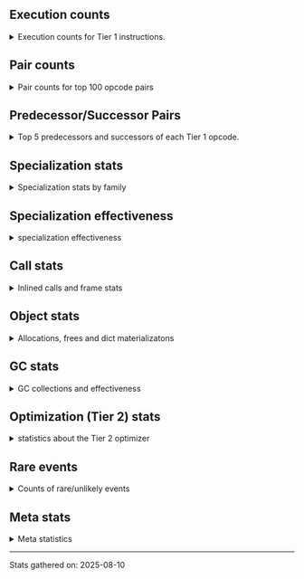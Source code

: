 ## Execution counts

<details>
<summary> Execution counts for Tier 1 instructions. </summary>


The "miss ratio" column shows the percentage of times the instruction
executed that it deoptimized. When this happens, the base unspecialized
instruction is not counted.

<table>
<thead>
<tr>
<th align="left">Name</th>
<th align="right">Base Count</th>
<th align="right">Head Count</th>
<th align="right">Change</th>
</tr>
</thead>
<tbody>
<tr>
<td align="left">LOAD_FAST_BORROW</td>
<td align="right">4,917,325,140</td>
<td align="right">4,917,325,140</td>
<td align="right">0.0%</td>
</tr>
<tr>
<td align="left">LOAD_ATTR_SLOT</td>
<td align="right">1,907,848,320</td>
<td align="right">1,907,848,320</td>
<td align="right">0.0%</td>
</tr>
<tr>
<td align="left">POP_JUMP_IF_FALSE</td>
<td align="right">1,149,241,740</td>
<td align="right">1,149,241,740</td>
<td align="right">0.0%</td>
</tr>
<tr>
<td align="left">LOAD_GLOBAL_BUILTIN</td>
<td align="right">1,037,034,240</td>
<td align="right">1,037,034,240</td>
<td align="right">0.0%</td>
</tr>
<tr>
<td align="left">RETURN_VALUE</td>
<td align="right">924,331,140</td>
<td align="right">924,331,140</td>
<td align="right">0.0%</td>
</tr>
<tr>
<td align="left">STORE_FAST</td>
<td align="right">907,213,500</td>
<td align="right">907,213,500</td>
<td align="right">0.0%</td>
</tr>
<tr>
<td align="left">RESUME_CHECK</td>
<td align="right">853,363,140</td>
<td align="right">853,363,140</td>
<td align="right">0.0%</td>
</tr>
<tr>
<td align="left">TO_BOOL_BOOL</td>
<td align="right">790,827,660</td>
<td align="right">790,827,660</td>
<td align="right">0.0%</td>
</tr>
<tr>
<td align="left">STORE_ATTR_SLOT</td>
<td align="right">657,457,200</td>
<td align="right">657,457,200</td>
<td align="right">0.0%</td>
</tr>
<tr>
<td align="left">LOAD_GLOBAL_MODULE</td>
<td align="right">618,672,780</td>
<td align="right">618,672,780</td>
<td align="right">0.0%</td>
</tr>
<tr>
<td align="left">LOAD_CONST</td>
<td align="right">548,894,520</td>
<td align="right">548,894,520</td>
<td align="right">0.0%</td>
</tr>
<tr>
<td align="left">LOAD_ATTR_INSTANCE_VALUE</td>
<td align="right">478,850,520</td>
<td align="right">478,850,520</td>
<td align="right">0.0%</td>
</tr>
<tr>
<td align="left">LOAD_SMALL_INT</td>
<td align="right">474,013,320</td>
<td align="right">474,013,320</td>
<td align="right">0.0%</td>
</tr>
<tr>
<td align="left">POP_JUMP_IF_TRUE</td>
<td align="right">467,042,460</td>
<td align="right">467,042,460</td>
<td align="right">0.0%</td>
</tr>
<tr>
<td align="left">LOAD_FAST_BORROW_LOAD_FAST_BORROW</td>
<td align="right">453,443,700</td>
<td align="right">453,443,700</td>
<td align="right">0.0%</td>
</tr>
<tr>
<td align="left">COMPARE_OP_INT</td>
<td align="right">448,053,540</td>
<td align="right">448,053,540</td>
<td align="right">0.0%</td>
</tr>
<tr>
<td align="left">CALL_PY_EXACT_ARGS</td>
<td align="right">335,413,200</td>
<td align="right">335,413,200</td>
<td align="right">0.0%</td>
</tr>
<tr>
<td align="left">INTERPRETER_EXIT</td>
<td align="right">323,659,200</td>
<td align="right">323,659,200</td>
<td align="right">0.0%</td>
</tr>
<tr>
<td align="left">CALL_ISINSTANCE</td>
<td align="right">322,411,920</td>
<td align="right">322,411,920</td>
<td align="right">0.0%</td>
</tr>
<tr>
<td align="left">BINARY_OP_SUBTRACT_INT</td>
<td align="right">312,285,420</td>
<td align="right">312,285,420</td>
<td align="right">0.0%</td>
</tr>
<tr>
<td align="left">BINARY_OP_ADD_INT</td>
<td align="right">285,024,960</td>
<td align="right">285,024,960</td>
<td align="right">0.0%</td>
</tr>
<tr>
<td align="left">COMPARE_OP_STR</td>
<td align="right">241,121,040</td>
<td align="right">241,121,040</td>
<td align="right">0.0%</td>
</tr>
<tr>
<td align="left">LOAD_ATTR_METHOD_NO_DICT</td>
<td align="right">240,192,120</td>
<td align="right">240,192,120</td>
<td align="right">0.0%</td>
</tr>
<tr>
<td align="left">COPY</td>
<td align="right">227,751,060</td>
<td align="right">227,751,060</td>
<td align="right">0.0%</td>
</tr>
<tr>
<td align="left">POP_TOP</td>
<td align="right">218,418,900</td>
<td align="right">218,418,900</td>
<td align="right">0.0%</td>
</tr>
<tr>
<td align="left">CALL_NON_PY_GENERAL</td>
<td align="right">193,485,300</td>
<td align="right">193,485,300</td>
<td align="right">0.0%</td>
</tr>
<tr>
<td align="left">TO_BOOL</td>
<td align="right">188,037,100</td>
<td align="right">188,037,100</td>
<td align="right">0.0%</td>
</tr>
<tr>
<td align="left">CALL_BUILTIN_CLASS</td>
<td align="right">171,772,620</td>
<td align="right">171,772,620</td>
<td align="right">0.0%</td>
</tr>
<tr>
<td align="left">CALL_LEN</td>
<td align="right">157,838,700</td>
<td align="right">157,838,700</td>
<td align="right">0.0%</td>
</tr>
<tr>
<td align="left">POP_JUMP_IF_NOT_NONE</td>
<td align="right">138,158,940</td>
<td align="right">138,158,940</td>
<td align="right">0.0%</td>
</tr>
<tr>
<td align="left">LOAD_ATTR_METHOD_WITH_VALUES</td>
<td align="right">127,131,420</td>
<td align="right">127,131,420</td>
<td align="right">0.0%</td>
</tr>
<tr>
<td align="left">EXTENDED_ARG</td>
<td align="right">105,224,040</td>
<td align="right">105,224,040</td>
<td align="right">0.0%</td>
</tr>
<tr>
<td align="left">NOP</td>
<td align="right">93,162,420</td>
<td align="right">93,162,420</td>
<td align="right">0.0%</td>
</tr>
<tr>
<td align="left">LOAD_ATTR_CLASS</td>
<td align="right">91,397,700</td>
<td align="right">91,397,700</td>
<td align="right">0.0%</td>
</tr>
<tr>
<td align="left">CALL_PY_GENERAL</td>
<td align="right">89,871,420</td>
<td align="right">89,871,420</td>
<td align="right">0.0%</td>
</tr>
<tr>
<td align="left">BINARY_OP</td>
<td align="right">86,010,260</td>
<td align="right">86,010,260</td>
<td align="right">0.0%</td>
</tr>
<tr>
<td align="left">PUSH_NULL</td>
<td align="right">83,565,780</td>
<td align="right">83,565,780</td>
<td align="right">0.0%</td>
</tr>
<tr>
<td align="left">EXIT_INIT_CHECK</td>
<td align="right">70,968,000</td>
<td align="right">70,968,000</td>
<td align="right">0.0%</td>
</tr>
<tr>
<td align="left">CALL_ALLOC_AND_ENTER_INIT</td>
<td align="right">70,968,000</td>
<td align="right">70,968,000</td>
<td align="right">0.0%</td>
</tr>
<tr>
<td align="left">CALL_METHOD_DESCRIPTOR_FAST</td>
<td align="right">67,103,460</td>
<td align="right">67,103,460</td>
<td align="right">0.0%</td>
</tr>
<tr>
<td align="left">CALL_STR_1</td>
<td align="right">66,313,260</td>
<td align="right">66,313,260</td>
<td align="right">0.0%</td>
</tr>
<tr>
<td align="left">TO_BOOL_INT</td>
<td align="right">64,576,320</td>
<td align="right">64,576,320</td>
<td align="right">0.0%</td>
</tr>
<tr>
<td align="left">BINARY_OP_ADD_UNICODE</td>
<td align="right">46,262,700</td>
<td align="right">46,262,700</td>
<td align="right">0.0%</td>
</tr>
<tr>
<td align="left">IS_OP</td>
<td align="right">43,174,140</td>
<td align="right">43,174,140</td>
<td align="right">0.0%</td>
</tr>
<tr>
<td align="left">CALL_BUILTIN_FAST_WITH_KEYWORDS</td>
<td align="right">42,082,620</td>
<td align="right">42,082,620</td>
<td align="right">0.0%</td>
</tr>
<tr>
<td align="left">LOAD_FAST</td>
<td align="right">36,386,220</td>
<td align="right">36,386,220</td>
<td align="right">0.0%</td>
</tr>
<tr>
<td align="left">BINARY_OP_SUBSCR_DICT</td>
<td align="right">35,824,320</td>
<td align="right">35,824,320</td>
<td align="right">0.0%</td>
</tr>
<tr>
<td align="left">JUMP_FORWARD</td>
<td align="right">33,586,020</td>
<td align="right">33,586,020</td>
<td align="right">0.0%</td>
</tr>
<tr>
<td align="left">CALL_KW_PY</td>
<td align="right">33,560,640</td>
<td align="right">33,560,640</td>
<td align="right">0.0%</td>
</tr>
<tr>
<td align="left">BUILD_LIST</td>
<td align="right">30,498,360</td>
<td align="right">30,498,360</td>
<td align="right">0.0%</td>
</tr>
<tr>
<td align="left">CONTAINS_OP</td>
<td align="right">28,687,300</td>
<td align="right">28,687,300</td>
<td align="right">0.0%</td>
</tr>
<tr>
<td align="left">SWAP</td>
<td align="right">27,799,800</td>
<td align="right">27,799,800</td>
<td align="right">0.0%</td>
</tr>
<tr>
<td align="left">BUILD_TUPLE</td>
<td align="right">27,747,000</td>
<td align="right">27,747,000</td>
<td align="right">0.0%</td>
</tr>
<tr>
<td align="left">STORE_FAST_STORE_FAST</td>
<td align="right">27,746,940</td>
<td align="right">27,746,940</td>
<td align="right">0.0%</td>
</tr>
<tr>
<td align="left">UNPACK_SEQUENCE_TWO_TUPLE</td>
<td align="right">27,746,940</td>
<td align="right">27,746,940</td>
<td align="right">0.0%</td>
</tr>
<tr>
<td align="left">BINARY_OP_MULTIPLY_INT</td>
<td align="right">27,587,520</td>
<td align="right">27,587,520</td>
<td align="right">0.0%</td>
</tr>
<tr>
<td align="left">COMPARE_OP</td>
<td align="right">26,871,600</td>
<td align="right">26,871,600</td>
<td align="right">0.0%</td>
</tr>
<tr>
<td align="left">LOAD_ATTR</td>
<td align="right">23,876,660</td>
<td align="right">23,876,660</td>
<td align="right">0.0%</td>
</tr>
<tr>
<td align="left">CALL_FUNCTION_EX</td>
<td align="right">23,870,520</td>
<td align="right">23,870,520</td>
<td align="right">0.0%</td>
</tr>
<tr>
<td align="left">CALL_INTRINSIC_1</td>
<td align="right">23,870,460</td>
<td align="right">23,870,460</td>
<td align="right">0.0%</td>
</tr>
<tr>
<td align="left">LIST_EXTEND</td>
<td align="right">23,870,460</td>
<td align="right">23,870,460</td>
<td align="right">0.0%</td>
</tr>
<tr>
<td align="left">STORE_SUBSCR_DICT</td>
<td align="right">23,870,400</td>
<td align="right">23,870,400</td>
<td align="right">0.0%</td>
</tr>
<tr>
<td align="left">BINARY_OP_EXTEND</td>
<td align="right">16,806,720</td>
<td align="right">16,806,720</td>
<td align="right">0.0%</td>
</tr>
<tr>
<td align="left">BINARY_SLICE</td>
<td align="right">14,768,640</td>
<td align="right">14,768,640</td>
<td align="right">0.0%</td>
</tr>
<tr>
<td align="left">TO_BOOL_NONE</td>
<td align="right">14,299,720</td>
<td align="right">14,299,720</td>
<td align="right">0.0%</td>
</tr>
<tr>
<td align="left">UNARY_NEGATIVE</td>
<td align="right">12,972,480</td>
<td align="right">12,972,480</td>
<td align="right">0.0%</td>
</tr>
<tr>
<td align="left">TO_BOOL_STR</td>
<td align="right">11,954,120</td>
<td align="right">11,954,120</td>
<td align="right">0.0%</td>
</tr>
<tr>
<td align="left">LOAD_ATTR_NONDESCRIPTOR_NO_DICT</td>
<td align="right">11,953,920</td>
<td align="right">11,953,920</td>
<td align="right">0.0%</td>
</tr>
<tr>
<td align="left">BINARY_OP_SUBSCR_LIST_INT</td>
<td align="right">11,427,840</td>
<td align="right">11,427,840</td>
<td align="right">0.0%</td>
</tr>
<tr>
<td align="left">BINARY_OP_SUBSCR_STR_INT</td>
<td align="right">4,808,640</td>
<td align="right">4,808,640</td>
<td align="right">0.0%</td>
</tr>
<tr>
<td align="left">JUMP_BACKWARD_NO_JIT</td>
<td align="right">4,803,180</td>
<td align="right"></td>
<td align="right"></td>
</tr>
<tr>
<td align="left">LOAD_ATTR_METHOD_LAZY_DICT</td>
<td align="right">4,802,940</td>
<td align="right">4,802,940</td>
<td align="right">0.0%</td>
</tr>
<tr>
<td align="left">FOR_ITER_RANGE</td>
<td align="right">4,801,980</td>
<td align="right">4,801,980</td>
<td align="right">0.0%</td>
</tr>
<tr>
<td align="left">CALL_BUILTIN_FAST</td>
<td align="right">4,800,060</td>
<td align="right">4,800,060</td>
<td align="right">0.0%</td>
</tr>
<tr>
<td align="left">CALL_KW_NON_PY</td>
<td align="right">4,800,060</td>
<td align="right">4,800,060</td>
<td align="right">0.0%</td>
</tr>
<tr>
<td align="left">CALL_BUILTIN_O</td>
<td align="right">4,800,000</td>
<td align="right">4,800,000</td>
<td align="right">0.0%</td>
</tr>
<tr>
<td align="left">UNPACK_SEQUENCE_TUPLE</td>
<td align="right">4,800,000</td>
<td align="right">4,800,000</td>
<td align="right">0.0%</td>
</tr>
<tr>
<td align="left">TO_BOOL_ALWAYS_TRUE</td>
<td align="right">87,580</td>
<td align="right">87,580</td>
<td align="right">0.0%</td>
</tr>
<tr>
<td align="left">POP_JUMP_IF_NONE</td>
<td align="right">3,540</td>
<td align="right">3,540</td>
<td align="right">0.0%</td>
</tr>
<tr>
<td align="left">CALL_METHOD_DESCRIPTOR_FAST_WITH_KEYWORDS</td>
<td align="right">3,180</td>
<td align="right">3,180</td>
<td align="right">0.0%</td>
</tr>
<tr>
<td align="left">POP_ITER</td>
<td align="right">1,320</td>
<td align="right">1,320</td>
<td align="right">0.0%</td>
</tr>
<tr>
<td align="left">FOR_ITER</td>
<td align="right">1,280</td>
<td align="right">1,280</td>
<td align="right">0.0%</td>
</tr>
<tr>
<td align="left">GET_ITER</td>
<td align="right">1,260</td>
<td align="right">1,260</td>
<td align="right">0.0%</td>
</tr>
<tr>
<td align="left">FOR_ITER_LIST</td>
<td align="right">1,200</td>
<td align="right">1,200</td>
<td align="right">0.0%</td>
</tr>
<tr>
<td align="left">CONTAINS_OP_DICT</td>
<td align="right">1,080</td>
<td align="right">1,080</td>
<td align="right">0.0%</td>
</tr>
<tr>
<td align="left">STORE_ATTR</td>
<td align="right">660</td>
<td align="right">660</td>
<td align="right">0.0%</td>
</tr>
<tr>
<td align="left">CALL</td>
<td align="right">500</td>
<td align="right">500</td>
<td align="right">0.0%</td>
</tr>
<tr>
<td align="left">LOAD_FAST_CHECK</td>
<td align="right">420</td>
<td align="right">420</td>
<td align="right">0.0%</td>
</tr>
<tr>
<td align="left">LOAD_GLOBAL</td>
<td align="right">380</td>
<td align="right">380</td>
<td align="right">0.0%</td>
</tr>
<tr>
<td align="left">LOAD_ATTR_MODULE</td>
<td align="right">360</td>
<td align="right">360</td>
<td align="right">0.0%</td>
</tr>
<tr>
<td align="left">LOAD_DEREF</td>
<td align="right">240</td>
<td align="right">240</td>
<td align="right">0.0%</td>
</tr>
<tr>
<td align="left">CALL_METHOD_DESCRIPTOR_NOARGS</td>
<td align="right">180</td>
<td align="right">180</td>
<td align="right">0.0%</td>
</tr>
<tr>
<td align="left">MAKE_CELL</td>
<td align="right">180</td>
<td align="right">180</td>
<td align="right">0.0%</td>
</tr>
<tr>
<td align="left">LOAD_SPECIAL</td>
<td align="right">120</td>
<td align="right">120</td>
<td align="right">0.0%</td>
</tr>
<tr>
<td align="left">MAKE_FUNCTION</td>
<td align="right">60</td>
<td align="right">60</td>
<td align="right">0.0%</td>
</tr>
<tr>
<td align="left">COPY_FREE_VARS</td>
<td align="right">60</td>
<td align="right">60</td>
<td align="right">0.0%</td>
</tr>
<tr>
<td align="left">LOAD_FAST_LOAD_FAST</td>
<td align="right">60</td>
<td align="right">60</td>
<td align="right">0.0%</td>
</tr>
<tr>
<td align="left">SET_FUNCTION_ATTRIBUTE</td>
<td align="right">60</td>
<td align="right">60</td>
<td align="right">0.0%</td>
</tr>
<tr>
<td align="left">STORE_DEREF</td>
<td align="right">60</td>
<td align="right">60</td>
<td align="right">0.0%</td>
</tr>
<tr>
<td align="left">BINARY_OP_SUBSCR_TUPLE_INT</td>
<td align="right">60</td>
<td align="right">60</td>
<td align="right">0.0%</td>
</tr>
<tr>
<td align="left">BINARY_OP_SUBTRACT_FLOAT</td>
<td align="right">60</td>
<td align="right">60</td>
<td align="right">0.0%</td>
</tr>
<tr>
<td align="left">CALL_METHOD_DESCRIPTOR_O</td>
<td align="right">60</td>
<td align="right">60</td>
<td align="right">0.0%</td>
</tr>
<tr>
<td align="left">CALL_KW</td>
<td align="right">20</td>
<td align="right">20</td>
<td align="right">0.0%</td>
</tr>
<tr>
<td align="left">UNPACK_SEQUENCE</td>
<td align="right">20</td>
<td align="right">20</td>
<td align="right">0.0%</td>
</tr>
<tr>
<td align="left">JUMP_BACKWARD_JIT</td>
<td align="right"></td>
<td align="right">4,803,180</td>
<td align="right"></td>
</tr>
</tbody>
</table>


</details>

## Pair counts

<details>
<summary> Pair counts for top 100 opcode pairs </summary>


Pairs of specialized operations that deoptimize and are then followed by
the corresponding unspecialized instruction are not counted as pairs.

Not included in comparative output.


</details>

## Predecessor/Successor Pairs

<details>
<summary> Top 5 predecessors and successors of each Tier 1 opcode. </summary>


This does not include the unspecialized instructions that occur after a
specialized instruction deoptimizes.

Not included in comparative output.


</details>

## Specialization stats

<details>
<summary> Specialization stats by family </summary>

### BINARY_OP

<details>
<summary> specialization stats for BINARY_OP family </summary>

<table>
<thead>
<tr>
<th align="left">Kind</th>
<th align="right">Base Count</th>
<th align="right">Base Ratio</th>
<th align="right">Head Count</th>
<th align="right">Head Ratio</th>
<th align="right">Change</th>
</tr>
</thead>
<tbody>
<tr>
<td align="left">
deferred
<details>
<summary>ⓘ</summary>

Lists the number of "deferred" (i.e. not specialized) instructions executed.
</details>
</td>
<td align="right">85,989,120</td>
<td align="right">10.3%</td>
<td align="right">85,989,120</td>
<td align="right">10.3%</td>
<td align="right">0.0%</td>
</tr>
<tr>
<td align="left">
hit
<details>
<summary>ⓘ</summary>

Specialized instructions that complete.
</details>
</td>
<td align="right">751,456,080</td>
<td align="right">89.7%</td>
<td align="right">751,456,080</td>
<td align="right">89.7%</td>
<td align="right">0.0%</td>
</tr>
</tbody>
</table>

<table>
<thead>
<tr>
<th align="left">Success</th>
<th align="right">Base Count</th>
<th align="right">Base Ratio</th>
<th align="right">Head Count</th>
<th align="right">Head Ratio</th>
<th align="right">Change</th>
</tr>
</thead>
<tbody>
<tr>
<td align="left">Success</td>
<td align="right">40</td>
<td align="right">0.2%</td>
<td align="right">40</td>
<td align="right">0.2%</td>
<td align="right">0.0%</td>
</tr>
<tr>
<td align="left">Failure</td>
<td align="right">21,100</td>
<td align="right">99.8%</td>
<td align="right">21,100</td>
<td align="right">99.8%</td>
<td align="right">0.0%</td>
</tr>
</tbody>
</table>

<table>
<thead>
<tr>
<th align="left">Failure kind</th>
<th align="right">Base Count</th>
<th align="right">Base Ratio</th>
<th align="right">Head Count</th>
<th align="right">Head Ratio</th>
<th align="right">Change</th>
</tr>
</thead>
<tbody>
<tr>
<td align="left">multiply different types</td>
<td align="right">7,800</td>
<td align="right">37.0%</td>
<td align="right">7,800</td>
<td align="right">37.0%</td>
<td align="right">0.0%</td>
</tr>
<tr>
<td align="left">power</td>
<td align="right">6,780</td>
<td align="right">32.1%</td>
<td align="right">6,780</td>
<td align="right">32.1%</td>
<td align="right">0.0%</td>
</tr>
<tr>
<td align="left">add other</td>
<td align="right">4,740</td>
<td align="right">22.5%</td>
<td align="right">4,740</td>
<td align="right">22.5%</td>
<td align="right">0.0%</td>
</tr>
<tr>
<td align="left">multiply other</td>
<td align="right">1,780</td>
<td align="right">8.4%</td>
<td align="right">1,780</td>
<td align="right">8.4%</td>
<td align="right">0.0%</td>
</tr>
</tbody>
</table>


</details>

### BINARY_SLICE

<details>
<summary> specialization stats for BINARY_SLICE family </summary>

<table>
<thead>
<tr>
<th align="left">Kind</th>
<th align="right">Base Count</th>
<th align="right">Base Ratio</th>
<th align="right">Head Count</th>
<th align="right">Head Ratio</th>
<th align="right">Change</th>
</tr>
</thead>
<tbody>
<tr>
<td align="left">
deferred
<details>
<summary>ⓘ</summary>

Lists the number of "deferred" (i.e. not specialized) instructions executed.
</details>
</td>
<td align="right">14,768,640</td>
<td align="right">100.0%</td>
<td align="right">14,768,640</td>
<td align="right">100.0%</td>
<td align="right">0.0%</td>
</tr>
</tbody>
</table>


</details>

### CALL

<details>
<summary> specialization stats for CALL family </summary>

<table>
<thead>
<tr>
<th align="left">Kind</th>
<th align="right">Base Count</th>
<th align="right">Base Ratio</th>
<th align="right">Head Count</th>
<th align="right">Head Ratio</th>
<th align="right">Change</th>
</tr>
</thead>
<tbody>
<tr>
<td align="left">
deferred
<details>
<summary>ⓘ</summary>

Lists the number of "deferred" (i.e. not specialized) instructions executed.
</details>
</td>
<td align="right">5,691,000</td>
<td align="right">0.5%</td>
<td align="right">5,691,000</td>
<td align="right">0.5%</td>
<td align="right">0.0%</td>
</tr>
<tr>
<td align="left">
hit
<details>
<summary>ⓘ</summary>

Specialized instructions that complete.
</details>
</td>
<td align="right">1,237,706,820</td>
<td align="right">99.5%</td>
<td align="right">1,237,706,820</td>
<td align="right">99.5%</td>
<td align="right">0.0%</td>
</tr>
<tr>
<td align="left">
miss
<details>
<summary>ⓘ</summary>

Specialized instructions that deopt.
</details>
</td>
<td align="right">5,800,440</td>
<td align="right">0.5%</td>
<td align="right">5,800,440</td>
<td align="right">0.5%</td>
<td align="right">0.0%</td>
</tr>
</tbody>
</table>

<table>
<thead>
<tr>
<th align="left">Success</th>
<th align="right">Base Count</th>
<th align="right">Base Ratio</th>
<th align="right">Head Count</th>
<th align="right">Head Ratio</th>
<th align="right">Change</th>
</tr>
</thead>
<tbody>
<tr>
<td align="left">Success</td>
<td align="right">109,940</td>
<td align="right">100.0%</td>
<td align="right">109,940</td>
<td align="right">100.0%</td>
<td align="right">0.0%</td>
</tr>
<tr>
<td align="left">Failure</td>
<td align="right">0</td>
<td align="right">0.0%</td>
<td align="right">0</td>
<td align="right">0.0%</td>
<td align="right"></td>
</tr>
</tbody>
</table>


</details>

### CALL_KW

<details>
<summary> specialization stats for CALL_KW family </summary>

<table>
<thead>
<tr>
<th align="left">Success</th>
<th align="right">Base Count</th>
<th align="right">Base Ratio</th>
<th align="right">Head Count</th>
<th align="right">Head Ratio</th>
<th align="right">Change</th>
</tr>
</thead>
<tbody>
<tr>
<td align="left">Success</td>
<td align="right">20</td>
<td align="right">100.0%</td>
<td align="right">20</td>
<td align="right">100.0%</td>
<td align="right">0.0%</td>
</tr>
<tr>
<td align="left">Failure</td>
<td align="right">0</td>
<td align="right">0.0%</td>
<td align="right">0</td>
<td align="right">0.0%</td>
<td align="right"></td>
</tr>
</tbody>
</table>


</details>

### COMPARE_OP

<details>
<summary> specialization stats for COMPARE_OP family </summary>

<table>
<thead>
<tr>
<th align="left">Kind</th>
<th align="right">Base Count</th>
<th align="right">Base Ratio</th>
<th align="right">Head Count</th>
<th align="right">Head Ratio</th>
<th align="right">Change</th>
</tr>
</thead>
<tbody>
<tr>
<td align="left">
deferred
<details>
<summary>ⓘ</summary>

Lists the number of "deferred" (i.e. not specialized) instructions executed.
</details>
</td>
<td align="right">26,864,940</td>
<td align="right">3.8%</td>
<td align="right">26,864,940</td>
<td align="right">3.8%</td>
<td align="right">0.0%</td>
</tr>
<tr>
<td align="left">
hit
<details>
<summary>ⓘ</summary>

Specialized instructions that complete.
</details>
</td>
<td align="right">689,174,220</td>
<td align="right">96.2%</td>
<td align="right">689,174,220</td>
<td align="right">96.2%</td>
<td align="right">0.0%</td>
</tr>
<tr>
<td align="left">
miss
<details>
<summary>ⓘ</summary>

Specialized instructions that deopt.
</details>
</td>
<td align="right">360</td>
<td align="right">0.0%</td>
<td align="right">360</td>
<td align="right">0.0%</td>
<td align="right">0.0%</td>
</tr>
</tbody>
</table>

<table>
<thead>
<tr>
<th align="left">Success</th>
<th align="right">Base Count</th>
<th align="right">Base Ratio</th>
<th align="right">Head Count</th>
<th align="right">Head Ratio</th>
<th align="right">Change</th>
</tr>
</thead>
<tbody>
<tr>
<td align="left">Success</td>
<td align="right">0</td>
<td align="right">0.0%</td>
<td align="right">0</td>
<td align="right">0.0%</td>
<td align="right"></td>
</tr>
<tr>
<td align="left">Failure</td>
<td align="right">6,660</td>
<td align="right">100.0%</td>
<td align="right">6,660</td>
<td align="right">100.0%</td>
<td align="right">0.0%</td>
</tr>
</tbody>
</table>

<table>
<thead>
<tr>
<th align="left">Failure kind</th>
<th align="right">Base Count</th>
<th align="right">Base Ratio</th>
<th align="right">Head Count</th>
<th align="right">Head Ratio</th>
<th align="right">Change</th>
</tr>
</thead>
<tbody>
<tr>
<td align="left">other</td>
<td align="right">2,920</td>
<td align="right">43.8%</td>
<td align="right">2,920</td>
<td align="right">43.8%</td>
<td align="right">0.0%</td>
</tr>
<tr>
<td align="left">string</td>
<td align="right">2,460</td>
<td align="right">36.9%</td>
<td align="right">2,460</td>
<td align="right">36.9%</td>
<td align="right">0.0%</td>
</tr>
<tr>
<td align="left">different types</td>
<td align="right">1,280</td>
<td align="right">19.2%</td>
<td align="right">1,280</td>
<td align="right">19.2%</td>
<td align="right">0.0%</td>
</tr>
</tbody>
</table>


</details>

### CONTAINS_OP

<details>
<summary> specialization stats for CONTAINS_OP family </summary>

<table>
<thead>
<tr>
<th align="left">Kind</th>
<th align="right">Base Count</th>
<th align="right">Base Ratio</th>
<th align="right">Head Count</th>
<th align="right">Head Ratio</th>
<th align="right">Change</th>
</tr>
</thead>
<tbody>
<tr>
<td align="left">
deferred
<details>
<summary>ⓘ</summary>

Lists the number of "deferred" (i.e. not specialized) instructions executed.
</details>
</td>
<td align="right">28,680,240</td>
<td align="right">100.0%</td>
<td align="right">28,680,240</td>
<td align="right">100.0%</td>
<td align="right">0.0%</td>
</tr>
<tr>
<td align="left">
hit
<details>
<summary>ⓘ</summary>

Specialized instructions that complete.
</details>
</td>
<td align="right">1,080</td>
<td align="right">0.0%</td>
<td align="right">1,080</td>
<td align="right">0.0%</td>
<td align="right">0.0%</td>
</tr>
</tbody>
</table>

<table>
<thead>
<tr>
<th align="left">Success</th>
<th align="right">Base Count</th>
<th align="right">Base Ratio</th>
<th align="right">Head Count</th>
<th align="right">Head Ratio</th>
<th align="right">Change</th>
</tr>
</thead>
<tbody>
<tr>
<td align="left">Success</td>
<td align="right">0</td>
<td align="right">0.0%</td>
<td align="right">0</td>
<td align="right">0.0%</td>
<td align="right"></td>
</tr>
<tr>
<td align="left">Failure</td>
<td align="right">7,060</td>
<td align="right">100.0%</td>
<td align="right">7,060</td>
<td align="right">100.0%</td>
<td align="right">0.0%</td>
</tr>
</tbody>
</table>

<table>
<thead>
<tr>
<th align="left">Failure kind</th>
<th align="right">Base Count</th>
<th align="right">Base Ratio</th>
<th align="right">Head Count</th>
<th align="right">Head Ratio</th>
<th align="right">Change</th>
</tr>
</thead>
<tbody>
<tr>
<td align="left">list</td>
<td align="right">5,840</td>
<td align="right">82.7%</td>
<td align="right">5,840</td>
<td align="right">82.7%</td>
<td align="right">0.0%</td>
</tr>
<tr>
<td align="left">str</td>
<td align="right">1,200</td>
<td align="right">17.0%</td>
<td align="right">1,200</td>
<td align="right">17.0%</td>
<td align="right">0.0%</td>
</tr>
<tr>
<td align="left">tuple</td>
<td align="right">20</td>
<td align="right">0.3%</td>
<td align="right">20</td>
<td align="right">0.3%</td>
<td align="right">0.0%</td>
</tr>
</tbody>
</table>


</details>

### FOR_ITER

<details>
<summary> specialization stats for FOR_ITER family </summary>

<table>
<thead>
<tr>
<th align="left">Kind</th>
<th align="right">Base Count</th>
<th align="right">Base Ratio</th>
<th align="right">Head Count</th>
<th align="right">Head Ratio</th>
<th align="right">Change</th>
</tr>
</thead>
<tbody>
<tr>
<td align="left">
deferred
<details>
<summary>ⓘ</summary>

Lists the number of "deferred" (i.e. not specialized) instructions executed.
</details>
</td>
<td align="right">1,260</td>
<td align="right">0.0%</td>
<td align="right">1,260</td>
<td align="right">0.0%</td>
<td align="right">0.0%</td>
</tr>
<tr>
<td align="left">
hit
<details>
<summary>ⓘ</summary>

Specialized instructions that complete.
</details>
</td>
<td align="right">4,803,180</td>
<td align="right">100.0%</td>
<td align="right">4,803,180</td>
<td align="right">100.0%</td>
<td align="right">0.0%</td>
</tr>
</tbody>
</table>

<table>
<thead>
<tr>
<th align="left">Success</th>
<th align="right">Base Count</th>
<th align="right">Base Ratio</th>
<th align="right">Head Count</th>
<th align="right">Head Ratio</th>
<th align="right">Change</th>
</tr>
</thead>
<tbody>
<tr>
<td align="left">Success</td>
<td align="right">0</td>
<td align="right">0.0%</td>
<td align="right">0</td>
<td align="right">0.0%</td>
<td align="right"></td>
</tr>
<tr>
<td align="left">Failure</td>
<td align="right">20</td>
<td align="right">100.0%</td>
<td align="right">20</td>
<td align="right">100.0%</td>
<td align="right">0.0%</td>
</tr>
</tbody>
</table>

<table>
<thead>
<tr>
<th align="left">Failure kind</th>
<th align="right">Base Count</th>
<th align="right">Base Ratio</th>
<th align="right">Head Count</th>
<th align="right">Head Ratio</th>
<th align="right">Change</th>
</tr>
</thead>
<tbody>
<tr>
<td align="left">dict keys</td>
<td align="right">20</td>
<td align="right">100.0%</td>
<td align="right">20</td>
<td align="right">100.0%</td>
<td align="right">0.0%</td>
</tr>
</tbody>
</table>


</details>

### GET_ITER

<details>
<summary> specialization stats for GET_ITER family </summary>

<table>
<thead>
<tr>
<th align="left">Failure kind</th>
<th align="right">Base Count</th>
<th align="right">Base Ratio</th>
<th align="right">Head Count</th>
<th align="right">Head Ratio</th>
<th align="right">Change</th>
</tr>
</thead>
<tbody>
<tr>
<td align="left">other</td>
<td align="right">1,020</td>
<td align="right">1,020 / 0 !!</td>
<td align="right">1,020</td>
<td align="right">1,020 / 0 !!</td>
<td align="right">0.0%</td>
</tr>
<tr>
<td align="left">list</td>
<td align="right">120</td>
<td align="right">120 / 0 !!</td>
<td align="right">120</td>
<td align="right">120 / 0 !!</td>
<td align="right">0.0%</td>
</tr>
<tr>
<td align="left">dict keys</td>
<td align="right">120</td>
<td align="right">120 / 0 !!</td>
<td align="right">120</td>
<td align="right">120 / 0 !!</td>
<td align="right">0.0%</td>
</tr>
</tbody>
</table>


</details>

### LOAD_ATTR

<details>
<summary> specialization stats for LOAD_ATTR family </summary>

<table>
<thead>
<tr>
<th align="left">Kind</th>
<th align="right">Base Count</th>
<th align="right">Base Ratio</th>
<th align="right">Head Count</th>
<th align="right">Head Ratio</th>
<th align="right">Change</th>
</tr>
</thead>
<tbody>
<tr>
<td align="left">
deferred
<details>
<summary>ⓘ</summary>

Lists the number of "deferred" (i.e. not specialized) instructions executed.
</details>
</td>
<td align="right">23,870,520</td>
<td align="right">0.8%</td>
<td align="right">23,870,520</td>
<td align="right">0.8%</td>
<td align="right">0.0%</td>
</tr>
<tr>
<td align="left">
hit
<details>
<summary>ⓘ</summary>

Specialized instructions that complete.
</details>
</td>
<td align="right">2,862,177,300</td>
<td align="right">99.2%</td>
<td align="right">2,862,177,300</td>
<td align="right">99.2%</td>
<td align="right">0.0%</td>
</tr>
</tbody>
</table>

<table>
<thead>
<tr>
<th align="left">Success</th>
<th align="right">Base Count</th>
<th align="right">Base Ratio</th>
<th align="right">Head Count</th>
<th align="right">Head Ratio</th>
<th align="right">Change</th>
</tr>
</thead>
<tbody>
<tr>
<td align="left">Success</td>
<td align="right">280</td>
<td align="right">4.6%</td>
<td align="right">280</td>
<td align="right">4.6%</td>
<td align="right">0.0%</td>
</tr>
<tr>
<td align="left">Failure</td>
<td align="right">5,860</td>
<td align="right">95.4%</td>
<td align="right">5,860</td>
<td align="right">95.4%</td>
<td align="right">0.0%</td>
</tr>
</tbody>
</table>

<table>
<thead>
<tr>
<th align="left">Failure kind</th>
<th align="right">Base Count</th>
<th align="right">Base Ratio</th>
<th align="right">Head Count</th>
<th align="right">Head Ratio</th>
<th align="right">Change</th>
</tr>
</thead>
<tbody>
<tr>
<td align="left">method</td>
<td align="right">5,820</td>
<td align="right">99.3%</td>
<td align="right">5,820</td>
<td align="right">99.3%</td>
<td align="right">0.0%</td>
</tr>
<tr>
<td align="left">builtin class method</td>
<td align="right">20</td>
<td align="right">0.3%</td>
<td align="right">20</td>
<td align="right">0.3%</td>
<td align="right">0.0%</td>
</tr>
</tbody>
</table>


</details>

### LOAD_GLOBAL

<details>
<summary> specialization stats for LOAD_GLOBAL family </summary>

<table>
<thead>
<tr>
<th align="left">Kind</th>
<th align="right">Base Count</th>
<th align="right">Base Ratio</th>
<th align="right">Head Count</th>
<th align="right">Head Ratio</th>
<th align="right">Change</th>
</tr>
</thead>
<tbody>
<tr>
<td align="left">
hit
<details>
<summary>ⓘ</summary>

Specialized instructions that complete.
</details>
</td>
<td align="right">1,655,705,280</td>
<td align="right">100.0%</td>
<td align="right">1,655,705,280</td>
<td align="right">100.0%</td>
<td align="right">0.0%</td>
</tr>
<tr>
<td align="left">
miss
<details>
<summary>ⓘ</summary>

Specialized instructions that deopt.
</details>
</td>
<td align="right">1,740</td>
<td align="right">0.0%</td>
<td align="right">1,740</td>
<td align="right">0.0%</td>
<td align="right">0.0%</td>
</tr>
</tbody>
</table>

<table>
<thead>
<tr>
<th align="left">Success</th>
<th align="right">Base Count</th>
<th align="right">Base Ratio</th>
<th align="right">Head Count</th>
<th align="right">Head Ratio</th>
<th align="right">Change</th>
</tr>
</thead>
<tbody>
<tr>
<td align="left">Success</td>
<td align="right">380</td>
<td align="right">100.0%</td>
<td align="right">380</td>
<td align="right">100.0%</td>
<td align="right">0.0%</td>
</tr>
<tr>
<td align="left">Failure</td>
<td align="right">0</td>
<td align="right">0.0%</td>
<td align="right">0</td>
<td align="right">0.0%</td>
<td align="right"></td>
</tr>
</tbody>
</table>


</details>

### STORE_ATTR

<details>
<summary> specialization stats for STORE_ATTR family </summary>

<table>
<thead>
<tr>
<th align="left">Kind</th>
<th align="right">Base Count</th>
<th align="right">Base Ratio</th>
<th align="right">Head Count</th>
<th align="right">Head Ratio</th>
<th align="right">Change</th>
</tr>
</thead>
<tbody>
<tr>
<td align="left">
deferred
<details>
<summary>ⓘ</summary>

Lists the number of "deferred" (i.e. not specialized) instructions executed.
</details>
</td>
<td align="right">600</td>
<td align="right">0.0%</td>
<td align="right">600</td>
<td align="right">0.0%</td>
<td align="right">0.0%</td>
</tr>
<tr>
<td align="left">
hit
<details>
<summary>ⓘ</summary>

Specialized instructions that complete.
</details>
</td>
<td align="right">657,457,200</td>
<td align="right">100.0%</td>
<td align="right">657,457,200</td>
<td align="right">100.0%</td>
<td align="right">0.0%</td>
</tr>
</tbody>
</table>

<table>
<thead>
<tr>
<th align="left">Success</th>
<th align="right">Base Count</th>
<th align="right">Base Ratio</th>
<th align="right">Head Count</th>
<th align="right">Head Ratio</th>
<th align="right">Change</th>
</tr>
</thead>
<tbody>
<tr>
<td align="left">Success</td>
<td align="right">0</td>
<td align="right">0.0%</td>
<td align="right">0</td>
<td align="right">0.0%</td>
<td align="right"></td>
</tr>
<tr>
<td align="left">Failure</td>
<td align="right">60</td>
<td align="right">100.0%</td>
<td align="right">60</td>
<td align="right">100.0%</td>
<td align="right">0.0%</td>
</tr>
</tbody>
</table>


</details>

### STORE_SUBSCR

<details>
<summary> specialization stats for STORE_SUBSCR family </summary>

<table>
<thead>
<tr>
<th align="left">Kind</th>
<th align="right">Base Count</th>
<th align="right">Base Ratio</th>
<th align="right">Head Count</th>
<th align="right">Head Ratio</th>
<th align="right">Change</th>
</tr>
</thead>
<tbody>
<tr>
<td align="left">
hit
<details>
<summary>ⓘ</summary>

Specialized instructions that complete.
</details>
</td>
<td align="right">23,870,400</td>
<td align="right">100.0%</td>
<td align="right">23,870,400</td>
<td align="right">100.0%</td>
<td align="right">0.0%</td>
</tr>
</tbody>
</table>


</details>

### TO_BOOL

<details>
<summary> specialization stats for TO_BOOL family </summary>

<table>
<thead>
<tr>
<th align="left">Kind</th>
<th align="right">Base Count</th>
<th align="right">Base Ratio</th>
<th align="right">Head Count</th>
<th align="right">Head Ratio</th>
<th align="right">Change</th>
</tr>
</thead>
<tbody>
<tr>
<td align="left">
deferred
<details>
<summary>ⓘ</summary>

Lists the number of "deferred" (i.e. not specialized) instructions executed.
</details>
</td>
<td align="right">187,991,100</td>
<td align="right">17.6%</td>
<td align="right">187,991,100</td>
<td align="right">17.6%</td>
<td align="right">0.0%</td>
</tr>
<tr>
<td align="left">
hit
<details>
<summary>ⓘ</summary>

Specialized instructions that complete.
</details>
</td>
<td align="right">881,573,260</td>
<td align="right">82.4%</td>
<td align="right">881,573,260</td>
<td align="right">82.4%</td>
<td align="right">0.0%</td>
</tr>
<tr>
<td align="left">
miss
<details>
<summary>ⓘ</summary>

Specialized instructions that deopt.
</details>
</td>
<td align="right">169,360</td>
<td align="right">0.0%</td>
<td align="right">169,360</td>
<td align="right">0.0%</td>
<td align="right">0.0%</td>
</tr>
</tbody>
</table>

<table>
<thead>
<tr>
<th align="left">Success</th>
<th align="right">Base Count</th>
<th align="right">Base Ratio</th>
<th align="right">Head Count</th>
<th align="right">Head Ratio</th>
<th align="right">Change</th>
</tr>
</thead>
<tbody>
<tr>
<td align="left">Success</td>
<td align="right">3,240</td>
<td align="right">6.6%</td>
<td align="right">3,240</td>
<td align="right">6.6%</td>
<td align="right">0.0%</td>
</tr>
<tr>
<td align="left">Failure</td>
<td align="right">45,980</td>
<td align="right">93.4%</td>
<td align="right">45,980</td>
<td align="right">93.4%</td>
<td align="right">0.0%</td>
</tr>
</tbody>
</table>

<table>
<thead>
<tr>
<th align="left">Failure kind</th>
<th align="right">Base Count</th>
<th align="right">Base Ratio</th>
<th align="right">Head Count</th>
<th align="right">Head Ratio</th>
<th align="right">Change</th>
</tr>
</thead>
<tbody>
<tr>
<td align="left">number</td>
<td align="right">45,960</td>
<td align="right">100.0%</td>
<td align="right">45,960</td>
<td align="right">100.0%</td>
<td align="right">0.0%</td>
</tr>
<tr>
<td align="left">sequence</td>
<td align="right">20</td>
<td align="right">0.0%</td>
<td align="right">20</td>
<td align="right">0.0%</td>
<td align="right">0.0%</td>
</tr>
</tbody>
</table>


</details>

### UNPACK_SEQUENCE

<details>
<summary> specialization stats for UNPACK_SEQUENCE family </summary>

<table>
<thead>
<tr>
<th align="left">Kind</th>
<th align="right">Base Count</th>
<th align="right">Base Ratio</th>
<th align="right">Head Count</th>
<th align="right">Head Ratio</th>
<th align="right">Change</th>
</tr>
</thead>
<tbody>
<tr>
<td align="left">
hit
<details>
<summary>ⓘ</summary>

Specialized instructions that complete.
</details>
</td>
<td align="right">32,546,940</td>
<td align="right">100.0%</td>
<td align="right">32,546,940</td>
<td align="right">100.0%</td>
<td align="right">0.0%</td>
</tr>
</tbody>
</table>

<table>
<thead>
<tr>
<th align="left">Success</th>
<th align="right">Base Count</th>
<th align="right">Base Ratio</th>
<th align="right">Head Count</th>
<th align="right">Head Ratio</th>
<th align="right">Change</th>
</tr>
</thead>
<tbody>
<tr>
<td align="left">Success</td>
<td align="right">20</td>
<td align="right">100.0%</td>
<td align="right">20</td>
<td align="right">100.0%</td>
<td align="right">0.0%</td>
</tr>
<tr>
<td align="left">Failure</td>
<td align="right">0</td>
<td align="right">0.0%</td>
<td align="right">0</td>
<td align="right">0.0%</td>
<td align="right"></td>
</tr>
</tbody>
</table>


</details>


</details>

## Specialization effectiveness

<details>
<summary> specialization effectiveness </summary>


All entries are execution counts. Should add up to the total number of
Tier 1 instructions executed.

<table>
<thead>
<tr>
<th align="left">Instructions</th>
<th align="right">Base Count</th>
<th align="right">Base Ratio</th>
<th align="right">Head Count</th>
<th align="right">Head Ratio</th>
<th align="right">Change</th>
</tr>
</thead>
<tbody>
<tr>
<td align="left">
Basic
<details>
<summary>ⓘ</summary>

Instructions that are not and cannot be specialized, e.g. `LOAD_FAST`.
</details>
</td>
<td align="right">11,413,942,380</td>
<td align="right">52.5%</td>
<td align="right">11,413,942,380</td>
<td align="right">52.5%</td>
<td align="right">0.0%</td>
</tr>
<tr>
<td align="left">
Not specialized
<details>
<summary>ⓘ</summary>

Instructions that could be specialized but aren't, e.g. `LOAD_ATTR`, `BINARY_SLICE`.
</details>
</td>
<td align="right">368,255,680</td>
<td align="right">1.7%</td>
<td align="right">368,255,680</td>
<td align="right">1.7%</td>
<td align="right">0.0%</td>
</tr>
<tr>
<td align="left">
Specialized hits
<details>
<summary>ⓘ</summary>

Specialized instructions, e.g. `LOAD_ATTR_MODULE` that complete.
</details>
</td>
<td align="right">9,964,930,440</td>
<td align="right">45.8%</td>
<td align="right">9,964,930,440</td>
<td align="right">45.8%</td>
<td align="right">0.0%</td>
</tr>
<tr>
<td align="left">
Specialized misses
<details>
<summary>ⓘ</summary>

Specialized instructions, e.g. `LOAD_ATTR_MODULE` that deopt.
</details>
</td>
<td align="right">5,971,900</td>
<td align="right">0.0%</td>
<td align="right">5,971,900</td>
<td align="right">0.0%</td>
<td align="right">0.0%</td>
</tr>
</tbody>
</table>

### Deferred by instruction

<details>
<summary> Breakdown of deferred (not specialized) instruction counts by family </summary>

<table>
<thead>
<tr>
<th align="left">Name</th>
<th align="right">Base Count</th>
<th align="right">Base Ratio</th>
<th align="right">Head Count</th>
<th align="right">Head Ratio</th>
<th align="right">Change</th>
</tr>
</thead>
<tbody>
<tr>
<td align="left">TO_BOOL</td>
<td align="right">187,991,100</td>
<td align="right">50.3%</td>
<td align="right">187,991,100</td>
<td align="right">50.3%</td>
<td align="right">0.0%</td>
</tr>
<tr>
<td align="left">BINARY_OP</td>
<td align="right">85,989,120</td>
<td align="right">23.0%</td>
<td align="right">85,989,120</td>
<td align="right">23.0%</td>
<td align="right">0.0%</td>
</tr>
<tr>
<td align="left">CONTAINS_OP</td>
<td align="right">28,680,240</td>
<td align="right">7.7%</td>
<td align="right">28,680,240</td>
<td align="right">7.7%</td>
<td align="right">0.0%</td>
</tr>
<tr>
<td align="left">COMPARE_OP</td>
<td align="right">26,864,940</td>
<td align="right">7.2%</td>
<td align="right">26,864,940</td>
<td align="right">7.2%</td>
<td align="right">0.0%</td>
</tr>
<tr>
<td align="left">LOAD_ATTR</td>
<td align="right">23,870,520</td>
<td align="right">6.4%</td>
<td align="right">23,870,520</td>
<td align="right">6.4%</td>
<td align="right">0.0%</td>
</tr>
<tr>
<td align="left">BINARY_SLICE</td>
<td align="right">14,768,640</td>
<td align="right">4.0%</td>
<td align="right">14,768,640</td>
<td align="right">4.0%</td>
<td align="right">0.0%</td>
</tr>
<tr>
<td align="left">CALL</td>
<td align="right">5,691,000</td>
<td align="right">1.5%</td>
<td align="right">5,691,000</td>
<td align="right">1.5%</td>
<td align="right">0.0%</td>
</tr>
<tr>
<td align="left">FOR_ITER</td>
<td align="right">1,260</td>
<td align="right">0.0%</td>
<td align="right">1,260</td>
<td align="right">0.0%</td>
<td align="right">0.0%</td>
</tr>
<tr>
<td align="left">STORE_ATTR</td>
<td align="right">600</td>
<td align="right">0.0%</td>
<td align="right">600</td>
<td align="right">0.0%</td>
<td align="right">0.0%</td>
</tr>
<tr>
<td align="left">STORE_SLICE</td>
<td align="right">0</td>
<td align="right">0.0%</td>
<td align="right">0</td>
<td align="right">0.0%</td>
<td align="right"></td>
</tr>
</tbody>
</table>


</details>

### Misses by instruction

<details>
<summary> Breakdown of misses (specialized deopts) instruction counts by family </summary>

<table>
<thead>
<tr>
<th align="left">Name</th>
<th align="right">Base Count</th>
<th align="right">Base Ratio</th>
<th align="right">Head Count</th>
<th align="right">Head Ratio</th>
<th align="right">Change</th>
</tr>
</thead>
<tbody>
<tr>
<td align="left">CALL_PY_EXACT_ARGS</td>
<td align="right">5,800,320</td>
<td align="right">97.1%</td>
<td align="right">5,800,320</td>
<td align="right">97.1%</td>
<td align="right">0.0%</td>
</tr>
<tr>
<td align="left">TO_BOOL_ALWAYS_TRUE</td>
<td align="right">84,800</td>
<td align="right">1.4%</td>
<td align="right">84,800</td>
<td align="right">1.4%</td>
<td align="right">0.0%</td>
</tr>
<tr>
<td align="left">TO_BOOL_NONE</td>
<td align="right">84,460</td>
<td align="right">1.4%</td>
<td align="right">84,460</td>
<td align="right">1.4%</td>
<td align="right">0.0%</td>
</tr>
<tr>
<td align="left">LOAD_GLOBAL_BUILTIN</td>
<td align="right">1,440</td>
<td align="right">0.0%</td>
<td align="right">1,440</td>
<td align="right">0.0%</td>
<td align="right">0.0%</td>
</tr>
<tr>
<td align="left">COMPARE_OP_STR</td>
<td align="right">360</td>
<td align="right">0.0%</td>
<td align="right">360</td>
<td align="right">0.0%</td>
<td align="right">0.0%</td>
</tr>
<tr>
<td align="left">LOAD_GLOBAL_MODULE</td>
<td align="right">300</td>
<td align="right">0.0%</td>
<td align="right">300</td>
<td align="right">0.0%</td>
<td align="right">0.0%</td>
</tr>
<tr>
<td align="left">TO_BOOL_STR</td>
<td align="right">100</td>
<td align="right">0.0%</td>
<td align="right">100</td>
<td align="right">0.0%</td>
<td align="right">0.0%</td>
</tr>
<tr>
<td align="left">CALL_BUILTIN_FAST</td>
<td align="right">60</td>
<td align="right">0.0%</td>
<td align="right">60</td>
<td align="right">0.0%</td>
<td align="right">0.0%</td>
</tr>
<tr>
<td align="left">CALL_METHOD_DESCRIPTOR_NOARGS</td>
<td align="right">60</td>
<td align="right">0.0%</td>
<td align="right">60</td>
<td align="right">0.0%</td>
<td align="right">0.0%</td>
</tr>
<tr>
<td align="left">CACHE</td>
<td align="right">0</td>
<td align="right">0.0%</td>
<td align="right">0</td>
<td align="right">0.0%</td>
<td align="right"></td>
</tr>
</tbody>
</table>


</details>


</details>

## Call stats

<details>
<summary> Inlined calls and frame stats </summary>


This shows what fraction of calls to Python functions are inlined (i.e.
not having a call at the C level) and for those that are not, where the
call comes from.  The various categories overlap.

Also includes the count of frame objects created.

<table>
<thead>
<tr>
<th align="left"></th>
<th align="right">Base Count</th>
<th align="right">Base Ratio</th>
<th align="right">Head Count</th>
<th align="right">Head Ratio</th>
<th align="right">Change</th>
</tr>
</thead>
<tbody>
<tr>
<td align="left">Calls to PyEval_EvalDefault</td>
<td align="right">323,659,260</td>
<td align="right">37.9%</td>
<td align="right">323,659,260</td>
<td align="right">37.9%</td>
<td align="right">0.0%</td>
</tr>
<tr>
<td align="left">Calls to Python functions inlined</td>
<td align="right">529,703,880</td>
<td align="right">62.1%</td>
<td align="right">529,703,880</td>
<td align="right">62.1%</td>
<td align="right">0.0%</td>
</tr>
<tr>
<td align="left">Calls via PyEval_EvalFrame (total)</td>
<td align="right">323,659,260</td>
<td align="right">37.9%</td>
<td align="right">323,659,260</td>
<td align="right">37.9%</td>
<td align="right">0.0%</td>
</tr>
<tr>
<td align="left">Calls via PyEval_EvalFrame (vector)</td>
<td align="right">323,659,260</td>
<td align="right">37.9%</td>
<td align="right">323,659,260</td>
<td align="right">37.9%</td>
<td align="right">0.0%</td>
</tr>
<tr>
<td align="left">Calls via PyEval_EvalFrame (generator)</td>
<td align="right">0</td>
<td align="right">0.0%</td>
<td align="right">0</td>
<td align="right">0.0%</td>
<td align="right"></td>
</tr>
<tr>
<td align="left">Calls via PyEval_EvalFrame (legacy)</td>
<td align="right">0</td>
<td align="right">0.0%</td>
<td align="right">0</td>
<td align="right">0.0%</td>
<td align="right"></td>
</tr>
<tr>
<td align="left">Calls via PyEval_EvalFrame (function vectorcall)</td>
<td align="right">323,659,260</td>
<td align="right">37.9%</td>
<td align="right">323,659,260</td>
<td align="right">37.9%</td>
<td align="right">0.0%</td>
</tr>
<tr>
<td align="left">Calls via PyEval_EvalFrame (build class)</td>
<td align="right">0</td>
<td align="right">0.0%</td>
<td align="right">0</td>
<td align="right">0.0%</td>
<td align="right"></td>
</tr>
<tr>
<td align="left">Calls via PyEval_EvalFrame (slot)</td>
<td align="right">47,974,680</td>
<td align="right">5.6%</td>
<td align="right">47,974,680</td>
<td align="right">5.6%</td>
<td align="right">0.0%</td>
</tr>
<tr>
<td align="left">Calls via PyEval_EvalFrame (function ex)</td>
<td align="right">60</td>
<td align="right">0.0%</td>
<td align="right">60</td>
<td align="right">0.0%</td>
<td align="right">0.0%</td>
</tr>
<tr>
<td align="left">Calls via PyEval_EvalFrame (api)</td>
<td align="right">187,991,040</td>
<td align="right">22.0%</td>
<td align="right">187,991,040</td>
<td align="right">22.0%</td>
<td align="right">0.0%</td>
</tr>
<tr>
<td align="left">Calls via PyEval_EvalFrame (method)</td>
<td align="right">0</td>
<td align="right">0.0%</td>
<td align="right">0</td>
<td align="right">0.0%</td>
<td align="right"></td>
</tr>
<tr>
<td align="left">Frame objects created</td>
<td align="right">0</td>
<td align="right">0.0%</td>
<td align="right">0</td>
<td align="right">0.0%</td>
<td align="right"></td>
</tr>
<tr>
<td align="left">Frames pushed</td>
<td align="right">924,331,140</td>
<td align="right">108.3%</td>
<td align="right">924,331,140</td>
<td align="right">108.3%</td>
<td align="right">0.0%</td>
</tr>
</tbody>
</table>


</details>

## Object stats

<details>
<summary> Allocations, frees and dict materializatons </summary>


Below, "allocations" means "allocations that are not from a freelist".
Total allocations = "Allocations from freelist" + "Allocations".

"Inline values" is the number of values arrays inlined into objects.

The cache hit/miss numbers are for the MRO cache, split into dunder and
other names.

<table>
<thead>
<tr>
<th align="left"></th>
<th align="right">Base Count</th>
<th align="right">Base Ratio</th>
<th align="right">Head Count</th>
<th align="right">Head Ratio</th>
<th align="right">Change</th>
</tr>
</thead>
<tbody>
<tr>
<td align="left">Method cache dunder misses</td>
<td align="right">41</td>
<td align="right"></td>
<td align="right">7,666,580</td>
<td align="right"></td>
<td align="right">18,698,875.6%</td>
</tr>
<tr>
<td align="left">Method cache collisions</td>
<td align="right">82</td>
<td align="right"></td>
<td align="right">7,666,697</td>
<td align="right"></td>
<td align="right">9,349,530.5%</td>
</tr>
<tr>
<td align="left">Method cache misses</td>
<td align="right">56</td>
<td align="right"></td>
<td align="right">117</td>
<td align="right"></td>
<td align="right">108.9%</td>
</tr>
<tr>
<td align="left">Method cache dunder hits</td>
<td align="right">518,998,519</td>
<td align="right"></td>
<td align="right">511,331,980</td>
<td align="right"></td>
<td align="right">-1.5%</td>
</tr>
<tr>
<td align="left">Immortal increfs</td>
<td align="right">788,267,962</td>
<td align="right">10.3%</td>
<td align="right">795,934,578</td>
<td align="right">10.4%</td>
<td align="right">1.0%</td>
</tr>
<tr>
<td align="left">Immortal decrefs</td>
<td align="right">1,420,851,093</td>
<td align="right">16.5%</td>
<td align="right">1,428,517,695</td>
<td align="right">16.5%</td>
<td align="right">0.5%</td>
</tr>
<tr>
<td align="left">Mortal increfs</td>
<td align="right">1,609,955,032</td>
<td align="right">21.1%</td>
<td align="right">1,617,621,616</td>
<td align="right">21.2%</td>
<td align="right">0.5%</td>
</tr>
<tr>
<td align="left">Mortal decrefs</td>
<td align="right">1,849,431,361</td>
<td align="right">21.4%</td>
<td align="right">1,857,097,959</td>
<td align="right">21.5%</td>
<td align="right">0.4%</td>
</tr>
<tr>
<td align="left">Method cache hits</td>
<td align="right">33,478,544</td>
<td align="right"></td>
<td align="right">33,478,483</td>
<td align="right"></td>
<td align="right">-0.0%</td>
</tr>
<tr>
<td align="left">Frees</td>
<td align="right">420,440,829</td>
<td align="right"></td>
<td align="right">420,440,841</td>
<td align="right"></td>
<td align="right">0.0%</td>
</tr>
<tr>
<td align="left">Allocations from freelist</td>
<td align="right">711,573,800</td>
<td align="right">63.7%</td>
<td align="right">711,573,800</td>
<td align="right">63.7%</td>
<td align="right">0.0%</td>
</tr>
<tr>
<td align="left">Frees to freelist</td>
<td align="right">711,573,760</td>
<td align="right"></td>
<td align="right">711,573,760</td>
<td align="right"></td>
<td align="right">0.0%</td>
</tr>
<tr>
<td align="left">Allocations</td>
<td align="right">406,059,820</td>
<td align="right">36.3%</td>
<td align="right">406,059,820</td>
<td align="right">36.3%</td>
<td align="right">0.0%</td>
</tr>
<tr>
<td align="left">Allocations to 512 bytes</td>
<td align="right">406,059,700</td>
<td align="right">36.3%</td>
<td align="right">406,059,700</td>
<td align="right">36.3%</td>
<td align="right">0.0%</td>
</tr>
<tr>
<td align="left">Allocations to 4 kbytes</td>
<td align="right">0</td>
<td align="right">0.0%</td>
<td align="right">0</td>
<td align="right">0.0%</td>
<td align="right"></td>
</tr>
<tr>
<td align="left">Allocations over 4 kbytes</td>
<td align="right">120</td>
<td align="right">0.0%</td>
<td align="right">120</td>
<td align="right">0.0%</td>
<td align="right">0.0%</td>
</tr>
<tr>
<td align="left">Inline values</td>
<td align="right">60</td>
<td align="right"></td>
<td align="right">60</td>
<td align="right"></td>
<td align="right">0.0%</td>
</tr>
<tr>
<td align="left">Interpreter mortal increfs</td>
<td align="right">4,426,899,660</td>
<td align="right">58.1%</td>
<td align="right">4,426,899,660</td>
<td align="right">58.0%</td>
<td align="right">0.0%</td>
</tr>
<tr>
<td align="left">Interpreter mortal decrefs</td>
<td align="right">5,260,167,040</td>
<td align="right">61.0%</td>
<td align="right">5,260,167,040</td>
<td align="right">60.9%</td>
<td align="right">0.0%</td>
</tr>
<tr>
<td align="left">Interpreter immortal increfs</td>
<td align="right">796,976,460</td>
<td align="right">10.5%</td>
<td align="right">796,976,460</td>
<td align="right">10.4%</td>
<td align="right">0.0%</td>
</tr>
<tr>
<td align="left">Interpreter immortal decrefs</td>
<td align="right">94,565,460</td>
<td align="right">1.1%</td>
<td align="right">94,565,460</td>
<td align="right">1.1%</td>
<td align="right">0.0%</td>
</tr>
<tr>
<td align="left">Materialize dict (on request)</td>
<td align="right">0</td>
<td align="right">0.0%</td>
<td align="right">0</td>
<td align="right">0.0%</td>
<td align="right"></td>
</tr>
<tr>
<td align="left">Materialize dict (new key)</td>
<td align="right">0</td>
<td align="right">0.0%</td>
<td align="right">0</td>
<td align="right">0.0%</td>
<td align="right"></td>
</tr>
<tr>
<td align="left">Materialize dict (too big)</td>
<td align="right">0</td>
<td align="right">0.0%</td>
<td align="right">0</td>
<td align="right">0.0%</td>
<td align="right"></td>
</tr>
<tr>
<td align="left">Materialize dict (str subclass)</td>
<td align="right">0</td>
<td align="right">0.0%</td>
<td align="right">0</td>
<td align="right">0.0%</td>
<td align="right"></td>
</tr>
</tbody>
</table>


</details>

## GC stats

<details>
<summary> GC collections and effectiveness </summary>


Collected/visits gives some measure of efficiency.

<table>
<thead>
<tr>
<th align="right">Generation</th>
<th align="right">Base Collections</th>
<th align="right">Base Objects collected</th>
<th align="right">Base Object visits</th>
<th align="right">Base Reachable from roots</th>
<th align="right">Base Not reachable from roots</th>
<th align="right">Head Collections</th>
<th align="right">Head Objects collected</th>
<th align="right">Head Object visits</th>
<th align="right">Head Reachable from roots</th>
<th align="right">Head Not reachable from roots</th>
</tr>
</thead>
<tbody>
<tr>
<td align="right">0</td>
<td align="right">0</td>
<td align="right">0</td>
<td align="right">0</td>
<td align="right">0</td>
<td align="right">0</td>
<td align="right">0</td>
<td align="right">0</td>
<td align="right">0</td>
<td align="right">0</td>
<td align="right">0</td>
</tr>
<tr>
<td align="right">1</td>
<td align="right">0</td>
<td align="right">0</td>
<td align="right">0</td>
<td align="right">0</td>
<td align="right">0</td>
<td align="right">0</td>
<td align="right">0</td>
<td align="right">0</td>
<td align="right">0</td>
<td align="right">0</td>
</tr>
<tr>
<td align="right">2</td>
<td align="right">0</td>
<td align="right">0</td>
<td align="right">0</td>
<td align="right">0</td>
<td align="right">0</td>
<td align="right">0</td>
<td align="right">0</td>
<td align="right">0</td>
<td align="right">0</td>
<td align="right">0</td>
</tr>
</tbody>
</table>


</details>

## Optimization (Tier 2) stats

<details>
<summary> statistics about the Tier 2 optimizer </summary>


</details>

## Rare events

<details>
<summary> Counts of rare/unlikely events </summary>

<table>
<thead>
<tr>
<th align="left">Event</th>
<th align="right">Base Count</th>
<th align="right">Head Count</th>
<th align="right">Change</th>
</tr>
</thead>
<tbody>
<tr>
<td align="left">
set class
<details>
<summary>ⓘ</summary>

Setting an object's class, `obj.__class__ = ...`
</details>
</td>
<td align="right">0</td>
<td align="right">0</td>
<td align="right"></td>
</tr>
<tr>
<td align="left">
set bases
<details>
<summary>ⓘ</summary>

Setting the bases of a class, `cls.__bases__ = ...`
</details>
</td>
<td align="right">0</td>
<td align="right">0</td>
<td align="right"></td>
</tr>
<tr>
<td align="left">
set eval frame func
<details>
<summary>ⓘ</summary>

Setting the PEP 523 frame eval function `_PyInterpreterState_SetFrameEvalFunc()`
</details>
</td>
<td align="right">0</td>
<td align="right">0</td>
<td align="right"></td>
</tr>
<tr>
<td align="left">
builtin dict
<details>
<summary>ⓘ</summary>

Modifying the builtins, `__builtins__.__dict__[var] = ...`
</details>
</td>
<td align="right">0</td>
<td align="right">0</td>
<td align="right"></td>
</tr>
<tr>
<td align="left">
func modification
<details>
<summary>ⓘ</summary>

Modifying a function, e.g. `func.__defaults__ = ...`, etc.
</details>
</td>
<td align="right">0</td>
<td align="right">0</td>
<td align="right"></td>
</tr>
<tr>
<td align="left">
watched dict modification
<details>
<summary>ⓘ</summary>

A watched dict has been modified
</details>
</td>
<td align="right">0</td>
<td align="right">0</td>
<td align="right"></td>
</tr>
<tr>
<td align="left">
watched globals modification
<details>
<summary>ⓘ</summary>

A watched `globals()` dict has been modified
</details>
</td>
<td align="right">0</td>
<td align="right">0</td>
<td align="right"></td>
</tr>
</tbody>
</table>


</details>

## Meta stats

<details>
<summary> Meta statistics </summary>

<table>
<thead>
<tr>
<th align="left"></th>
<th align="right">Base Count</th>
<th align="right">Head Count</th>
<th align="right">Change</th>
</tr>
</thead>
<tbody>
<tr>
<td align="left">Number of data files</td>
<td align="right">20</td>
<td align="right">20</td>
<td align="right">0.0%</td>
</tr>
</tbody>
</table>


</details>

---
Stats gathered on: 2025-08-10
